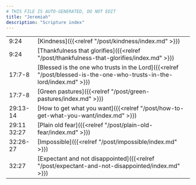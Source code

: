 ```yaml
---
# THIS FILE IS AUTO-GENERATED, DO NOT EDIT
title: "Jeremiah"
description: "Scripture index"
---
```


|  |  |
| --- | --- |
| 9:24 | [Kindness]({{<relref "/post/kindness/index.md" >}}) |
| 9:24 | [Thankfulness that glorifies]({{<relref "/post/thankfulness-that-glorifies/index.md" >}}) |
| 17:7-8 | [Blessed is the one who trusts in the Lord]({{<relref "/post/blessed-is-the-one-who-trusts-in-the-lord/index.md" >}}) |
| 17:7-8 | [Green pastures]({{<relref "/post/green-pastures/index.md" >}}) |
| 29:13-14 | [How to get what you want]({{<relref "/post/how-to-get-what-you-want/index.md" >}}) |
| 29:11 <br/> 32:27 | [Plain old fear]({{<relref "/post/plain-old-fear/index.md" >}}) |
| 32:26-27 | [Impossible]({{<relref "/post/impossible/index.md" >}}) |
| 32:27 | [Expectant and not disappointed]({{<relref "/post/expectant-and-not-disappointed/index.md" >}}) |
